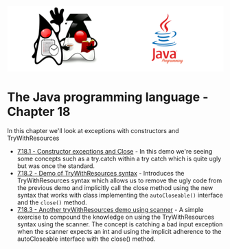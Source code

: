 ![](/assets/javarepologo.png)

# The Java programming language - Chapter 18

In this chapter we'll look at exceptions with constructors and TryWithResources

- [7.18.1 - Constructor exceptions and Close](/src/com/irisida/lang/part07/chapter18/constructorandclose/App.java) - In this demo we're seeing some concepts such as a try.catch within a try catch which is quite ugly but was once the standard.
- [7.18.2 - Demo of TryWithResources syntax](/src/com/irisida/lang/part07/chapter18/trywithresources/App.java) - Introduces the TryWithResources syntax which allows us to remove the ugly code from the previous demo and implicitly call the close method using the new syntax that works with class implementing the `autoCloseable()` interface and the `close()` method.
- [7.18.3 - Another tryWithResources demo using scanner]() - A simple exercise to compound the knowledge on using the TryWithResources syntax using the scanner. The concept is catching a bad input exception when the scanner expects an int and using the implicit adherence to the autoCloseable interface with the close() method.